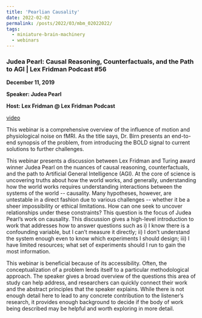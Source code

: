 ```yaml
---
title: 'Pearlian Causality'
date: 2022-02-02
permalink: /posts/2022/03/mbm_02022022/
tags:
  - miniature-brain-machinery
  - webinars
---
```


### Judea Pearl: Causal Reasoning, Counterfactuals, and the Path to AGI | Lex Fridman Podcast #56

**December 11, 2019**

**Speaker: Judea Pearl**

**Host: Lex Fridman @ Lex Fridman Podcast**

[video](https://www.youtube.com/watch?v=pEBI0vF45ic)

This webinar is a comprehensive overview of the influence of motion and physiological noise on fMRI. As the title says, Dr. Birn presents an end-to-end synopsis of the problem, from introducing the BOLD signal to current solutions to further challenges.

This webinar presents a discussion between Lex Fridman and Turing award winner Judea Pearl on the nuances of causal reasoning, counterfactuals, and the path to Artificial General Intelligence (AGI). At the core of science is uncovering truths about how the world works, and generally, understanding how the world works requires understanding interactions between the systems of the world -- causality. Many hypotheses, however, are untestable in a direct fashion due to various challenges -- whether it be a sheer impossibility or ethical limitations. How can one seek to uncover relationships under these constraints? This question is the focus of Judea Pearl’s work on causality. This discussion gives a high-level introduction to work that addresses how to answer questions such as i) I know there is a confounding variable, but I can’t measure it directly; ii) I don’t understand the system enough even to know which experiments I should design; iii) I have limited resources; what set of experiments should I run to gain the most information.

This webinar is beneficial because of its accessibility. Often, the conceptualization of a problem lends itself to a particular methodological approach. The speaker gives a broad overview of the questions this area of study can help address, and researchers can quickly connect their work and the abstract principles that the speaker explains. While there is not enough detail here to lead to any concrete contribution to the listener’s research, it provides enough background to decide if the body of work being described may be helpful and worth exploring in more detail.